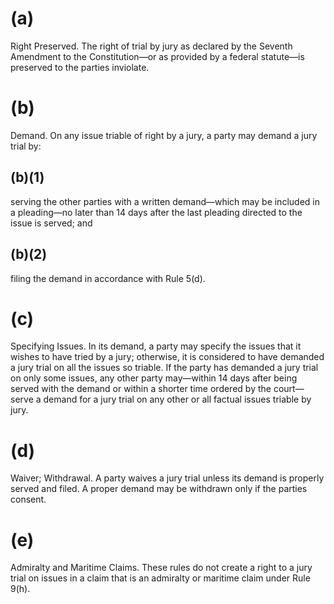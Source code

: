 # (a)
Right Preserved. The right of trial by jury as declared by the Seventh Amendment to the Constitution—or as provided by a federal statute—is preserved to the parties inviolate.

# (b) 
Demand. On any issue triable of right by a jury, a party may demand a jury trial by:

## (b)(1)
serving the other parties with a written demand—which may be included in a pleading—no later than 14 days after the last pleading directed to the issue is served; and

## (b)(2)
filing the demand in accordance with Rule 5(d).

# (c) 
Specifying Issues. In its demand, a party may specify the issues that it wishes to have tried by a jury; otherwise, it is considered to have demanded a jury trial on all the issues so triable. If the party has demanded a jury trial on only some issues, any other party may—within 14 days after being served with the demand or within a shorter time ordered by the court—serve a demand for a jury trial on any other or all factual issues triable by jury.

# (d)
Waiver; Withdrawal. A party waives a jury trial unless its demand is properly served and filed. A proper demand may be withdrawn only if the parties consent.

# (e) 
Admiralty and Maritime Claims. These rules do not create a right to a jury trial on issues in a claim that is an admiralty or maritime claim under Rule 9(h).